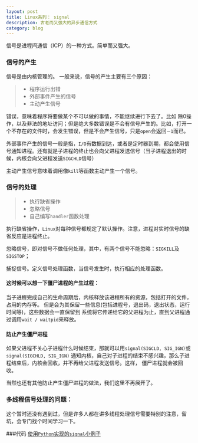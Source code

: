 ```yaml
---
layout: post
title: Linux系列： signal
description: 古老而又强大的异步通信方式
category: blog
---
```


信号是进程间通信（ICP）的一种方式。简单而又强大。
### 信号的产生
信号是由内核管理的。
一般来说，信号的产生主要有三个原因： 
 
 >* 程序运行出错
 >* 外部事件产生的信号
 >* 主动产生信号

错误，意味着程序将要做某个不可以做的事情，不能继续进行下去了。比如 除0操作，以及非法的地址访问；但是绝大多数错误是不会有信号产生的。比如，打开一个不存在的文件时，会发生错误，但是不会产生信号，只是`open`会返回`－1`而已。

外部事件产生的信号一般是指，`I/O`有数据到达，或者是定时器到期，都会使用信号通知进程。还有就是子进程的终止也会向父进程发送信号（当子进程退出的时候，内核会向父进程发送`SIGCHLD`信号）

主动产生信号意味着调用像`kill`等函数主动产生一个信号。

### 信号的处理

>* 执行缺省操作
>* 忽略信号
>* 自己编写`handler`函数处理

执行缺省操作，`Linux`对每种信号都规定了默认操作。注意，进程对实时信号的缺省反应是进程终止。

忽略信号，即对信号不做任何处理，其中，有两个信号不能忽略：`SIGKILL`及`SIGSTOP`；

捕捉信号。定义信号处理函数，当信号发生时，执行相应的处理函数。

#### 这时候可以想一下僵尸进程的产生过程： 

当子进程完成自己的生命周期后，内核释放该进程所有的资源，包括打开的文件，占用的内存等。
但是会为其保留一些信息(包括进程号，退出码，退出状态，运行时间等)，这些数据会一直保留到
系统将它传递给它的父进程为止，直到父进程通过调用`wait / waitpid`来释放。
#### 防止产生僵尸进程

如果父进程不关心子进程什么时候结束，那就可以用`signal(SIGCLD, SIG_IGN)`或`signal(SIGCHLD, SIG_IGN)`
通知内核，自己对子进程的结束不感兴趣，那么子进程结束后，内核会回收，并不再给父进程发送信号。这样，
僵尸进程就会被回收。

当然也还有其他防止产生僵尸进程的做法，我们这里不再展开了。

### 多线程信号处理的问题：
这个暂时还没有遇到过，但是许多人都在讲多线程处理信号需要特别的注意，留坑，会专门找个时间学习一下。

###代码
[ 使用`Python`实现的`signal`小例子 ](https://github.com/tylderen/linux_focus/tree/master/signal)
